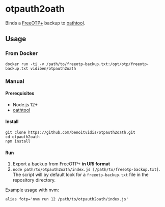 # otpauth2oath

Binds a [FreeOTP+](https://play.google.com/store/apps/details?id=org.liberty.android.freeotpplus&hl=en) backup to [oathtool](https://www.nongnu.org/oath-toolkit/man-oathtool.html).

## Usage

### From Docker

```shell
docker run -ti -v /path/to/freeotp-backup.txt:/opt/otp/freeotp-backup.txt vidiben/otpauth2oath
```

### Manual

#### Prerequisites

* Node.js 12+
* [oathtool](https://www.nongnu.org/oath-toolkit/man-oathtool.html)

#### Install

```shell
git clone https://github.com/benoitvidis/otpauth2oath.git
cd otpauth2oath
npm install
```

#### Run

1. Export a backup from FreeOTP+ **in URI format**
2. `node path/to/otpauth2oath/index.js [/path/to/freeotp-backup.txt]`. The script will by default look for a `freeotp-backup.txt` file in the repository directory.

Example usage with nvm:

```shell
alias fotp='nvm run 12 /path/to/otpauth2oath/index.js'
```

